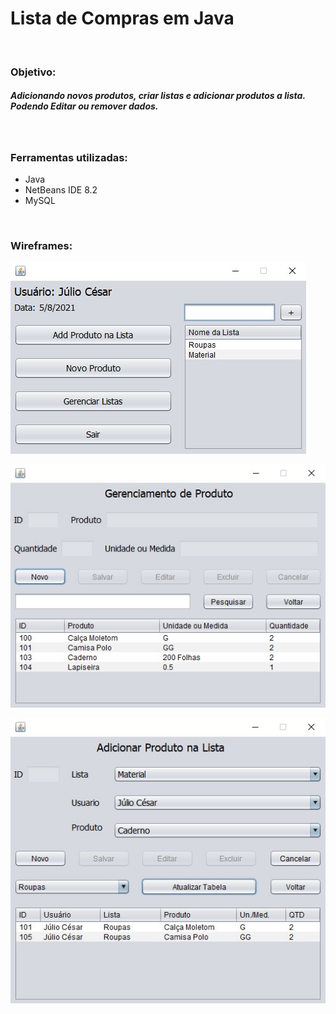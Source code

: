 # Lista de Compras em Java

<br/>

### Objetivo:

##### Adicionando novos produtos, criar listas e adicionar produtos a lista. Podendo Editar ou remover dados.

<br/>

### Ferramentas utilizadas:

- Java
- NetBeans IDE 8.2
- MySQL

<br/>

### Wireframes:

![](Wireframes\TelaPrincipal.jpg)

![](Wireframes\GestaoDeProdutos.jpg)

![](Wireframes\AddProdutoNaLista.jpg)